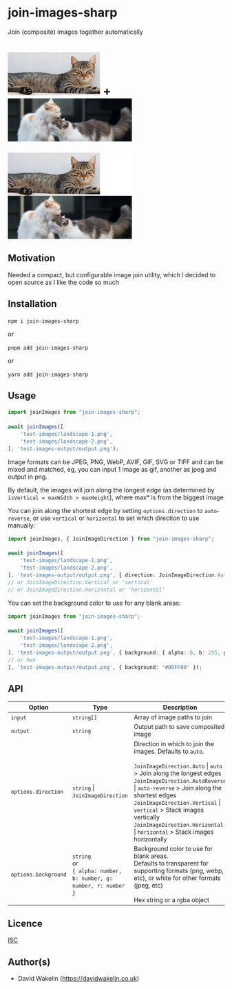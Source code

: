 # join-images-sharp
Join (composite) images together automatically

![landscape-1](test-images/landscape-1.png) +
![landscape-2](test-images/landscape-2.png)
=
![output](__image_snapshots__/index-spec-ts-index-spec-ts-join-images-sharp-direction-auto-stacks-vertically-with-landscape-images-1-snap.png)

## Motivation
Needed a compact, but configurable image join utility, which I decided to open source as I like the code so much

## Installation
`npm i join-images-sharp`

or

`pnpm add join-images-sharp`

or

`yarn add join-images-sharp`

## Usage
```typescript
import joinImages from "join-images-sharp";

await joinImages([
    'test-images/landscape-1.png',
    'test-images/landscape-2.png',
], 'test-images-output/output.png');
```

Image formats can be JPEG, PNG, WebP, AVIF, GIF, SVG or TIFF and can be mixed and matched, eg, you can input 1 image as gif, another as jpeg and output in png.

By default, the images will join along the longest edge (as determined by `isVertical = maxWidth > maxHeight`), where max* is from the biggest image

You can join along the shortest edge by setting `options.direction` to `auto-reverse`, or use `vertical` or `horizontal` to set which direction to use manually:

```typescript
import joinImages, { JoinImageDirection } from "join-images-sharp";

await joinImages([
    'test-images/landscape-1.png',
    'test-images/landscape-2.png',
], 'test-images-output/output.png', { direction: JoinImageDirection.AutoReverse }); // or 'auto-reverse'
// or JoinImageDirection.Vertical or 'vertical'
// or JoinImageDirection.Horizontal or 'horizontal'
```

You can set the background color to use for any blank areas:

```typescript
import joinImages from "join-images-sharp";

await joinImages([
    'test-images/landscape-1.png',
    'test-images/landscape-2.png',
], 'test-images-output/output.png', { background: { alpha: 0, b: 255, g: 255, r: 255 } });
// or hex
], 'test-images-output/output.png', { background: '#00FF00' });
```

## API
| Option               | Type                                                                       | Description                                                                                                                                                                                                                                                                                                                                                                                       |
|----------------------|----------------------------------------------------------------------------|---------------------------------------------------------------------------------------------------------------------------------------------------------------------------------------------------------------------------------------------------------------------------------------------------------------------------------------------------------------------------------------------------|
| `input`              | `string[]`                                                                 | Array of image paths to join                                                                                                                                                                                                                                                                                                                                                                      |
| `output`             | `string`                                                                   | Output path to save composited image                                                                                                                                                                                                                                                                                                                                                              |
| `options.direction`  | `string` \| `JoinImageDirection`                                           | Direction in which to join the images. Defaults to `auto`.<br/><br/>  `JoinImageDirection.Auto` \| `auto` > Join along the longest edges<br/> `JoinImageDirection.AutoReverse` \| `auto-reverse` > Join along the shortest edges<br/> `JoinImageDirection.Vertical` \| `vertical` > Stack images vertically<br/> `JoinImageDirection.Horizontal` \| `horizontal` > Stack images horizontally<br/> |
| `options.background` | `string`<br/> or<br/> `{ alpha: number, b: number, g: number, r: number }` | Background color to use for blank areas.<br/> Defaults to transparent for supporting formats (png, webp, etc), or white for other formats (jpeg, etc)<br/><br/>  Hex string or a rgba object                                                                                                                                                                                                      |

## Licence
[ISC](https://opensource.org/license/isc-license-txt)

## Author(s)
- David Wakelin (https://davidwakelin.co.uk)
